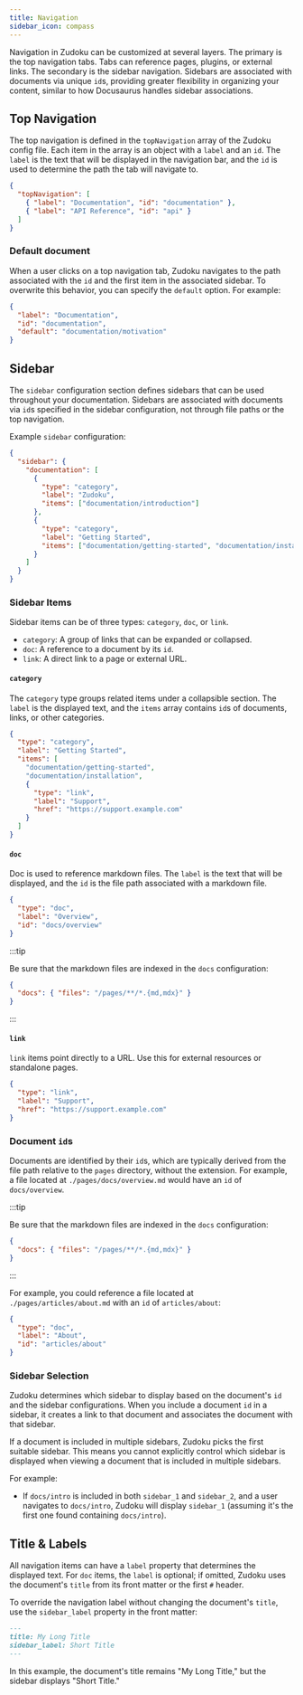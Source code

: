 ```yaml
---
title: Navigation
sidebar_icon: compass
---
```


Navigation in Zudoku can be customized at several layers. The primary is the top navigation tabs. Tabs can reference pages, plugins, or external links. The secondary is the sidebar navigation. Sidebars are associated with documents via unique `id`s, providing greater flexibility in organizing your content, similar to how Docusaurus handles sidebar associations.

## Top Navigation

The top navigation is defined in the `topNavigation` array of the Zudoku config file. Each item in the array is an object with a `label` and an `id`. The `label` is the text that will be displayed in the navigation bar, and the `id` is used to determine the path the tab will navigate to.

```json
{
  "topNavigation": [
    { "label": "Documentation", "id": "documentation" },
    { "label": "API Reference", "id": "api" }
  ]
}
```

### Default document

When a user clicks on a top navigation tab, Zudoku navigates to the path associated with the `id` and the first item in the associated sidebar. To overwrite this behavior, you can specify the `default` option. For example:

```json
{
  "label": "Documentation",
  "id": "documentation",
  "default": "documentation/motivation"
}
```

## Sidebar

The `sidebar` configuration section defines sidebars that can be used throughout your documentation. Sidebars are associated with documents via `id`s specified in the sidebar configuration, not through file paths or the top navigation.

Example `sidebar` configuration:

```json
{
  "sidebar": {
    "documentation": [
      {
        "type": "category",
        "label": "Zudoku",
        "items": ["documentation/introduction"]
      },
      {
        "type": "category",
        "label": "Getting Started",
        "items": ["documentation/getting-started", "documentation/installation", "configuration"]
      }
    ]
  }
}
```

### Sidebar Items

Sidebar items can be of three types: `category`, `doc`, or `link`.

- `category`: A group of links that can be expanded or collapsed.
- `doc`: A reference to a document by its `id`.
- `link`: A direct link to a page or external URL.

#### `category`

The `category` type groups related items under a collapsible section. The `label` is the displayed text, and the `items` array contains `id`s of documents, links, or other categories.

```json
{
  "type": "category",
  "label": "Getting Started",
  "items": [
    "documentation/getting-started",
    "documentation/installation",
    {
      "type": "link",
      "label": "Support",
      "href": "https://support.example.com"
    }
  ]
}
```

#### `doc`

Doc is used to reference markdown files. The `label` is the text that will be displayed, and the `id` is the file path associated with a markdown file.

```json
{
  "type": "doc",
  "label": "Overview",
  "id": "docs/overview"
}
```

:::tip

Be sure that the markdown files are indexed in the `docs` configuration:

```json
{
  "docs": { "files": "/pages/**/*.{md,mdx}" }
}
```

:::

#### `link`

`link` items point directly to a URL. Use this for external resources or standalone pages.

```json
{
  "type": "link",
  "label": "Support",
  "href": "https://support.example.com"
}
```

### Document `id`s

Documents are identified by their `id`s, which are typically derived from the file path relative to the `pages` directory, without the extension. For example, a file located at `./pages/docs/overview.md` would have an `id` of `docs/overview`.

:::tip

Be sure that the markdown files are indexed in the `docs` configuration:

```json
{
  "docs": { "files": "/pages/**/*.{md,mdx}" }
}
```

:::

For example, you could reference a file located at `./pages/articles/about.md` with an `id` of `articles/about`:

```json
{
  "type": "doc",
  "label": "About",
  "id": "articles/about"
}
```

### Sidebar Selection

Zudoku determines which sidebar to display based on the document's `id` and the sidebar configurations. When you include a document `id` in a sidebar, it creates a link to that document and associates the document with that sidebar.

If a document is included in multiple sidebars, Zudoku picks the first suitable sidebar. This means you cannot explicitly control which sidebar is displayed when viewing a document that is included in multiple sidebars.

For example:

- If `docs/intro` is included in both `sidebar_1` and `sidebar_2`, and a user navigates to `docs/intro`, Zudoku will display `sidebar_1` (assuming it's the first one found containing `docs/intro`).

## Title & Labels

All navigation items can have a `label` property that determines the displayed text. For `doc` items, the `label` is optional; if omitted, Zudoku uses the document's `title` from its front matter or the first `#` header.

To override the navigation label without changing the document's `title`, use the `sidebar_label` property in the front matter:

```md
---
title: My Long Title
sidebar_label: Short Title
---
```

In this example, the document's title remains "My Long Title," but the sidebar displays "Short Title."

